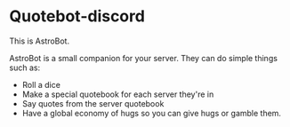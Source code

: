 # Quotebot-discord

This is AstroBot.

AstroBot is a small companion for your server. They can do simple things such as:

<ul>
    <li>Roll a dice</li>
    <li>Make a special quotebook for each server they're in</li>
    <li>Say quotes from the server quotebook</li>
    <li>Have a global economy of hugs so you can give hugs or gamble them.</li>
</ul>


